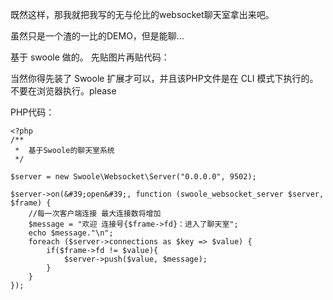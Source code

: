 既然这样，那我就把我写的无与伦比的websocket聊天室拿出来吧。

虽然只是一个渣的一比的DEMO，但是能聊...

基于 swoole 做的。 先贴图片再贴代码：


当然你得先装了 Swoole 扩展才可以，并且该PHP文件是在 CLI 模式下执行的。不要在浏览器执行。please

PHP代码：
```
<?php
/**
 *  基于Swoole的聊天室系统
 */

$server = new Swoole\Websocket\Server("0.0.0.0", 9502);

$server->on(&#39;open&#39;, function (swoole_websocket_server $server, $frame) {
    //每一次客户端连接 最大连接数将增加
    $message = "欢迎 连接号{$frame->fd}：进入了聊天室";
    echo $message."\n";
    foreach ($server->connections as $key => $value) {
        if($frame->fd != $value){
            $server->push($value, $message);
        }
    }
});